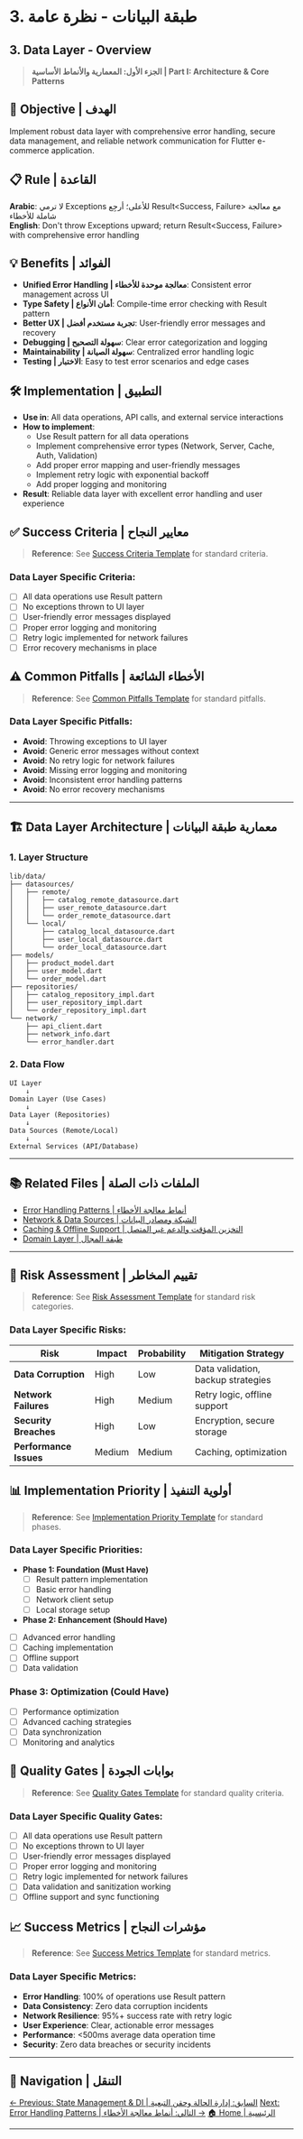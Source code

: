 # 3. طبقة البيانات - نظرة عامة
## 3. Data Layer - Overview

> **الجزء الأول: المعمارية والأنماط الأساسية | Part I: Architecture & Core Patterns**

## 🎯 **Objective | الهدف**
Implement robust data layer with comprehensive error handling, secure data management, and reliable network communication for Flutter e-commerce application.

## 📋 **Rule | القاعدة**
**Arabic**: لا ترمي Exceptions للأعلى؛ أرجِع Result<Success, Failure> مع معالجة شاملة للأخطاء  
**English**: Don't throw Exceptions upward; return Result<Success, Failure> with comprehensive error handling

## 💡 **Benefits | الفوائد**
- **Unified Error Handling | معالجة موحدة للأخطاء**: Consistent error management across UI
- **Type Safety | أمان الأنواع**: Compile-time error checking with Result pattern
- **Better UX | تجربة مستخدم أفضل**: User-friendly error messages and recovery
- **Debugging | سهولة التصحيح**: Clear error categorization and logging
- **Maintainability | سهولة الصيانة**: Centralized error handling logic
- **Testing | الاختبار**: Easy to test error scenarios and edge cases

## 🛠️ **Implementation | التطبيق**
- **Use in**: All data operations, API calls, and external service interactions
- **How to implement**:
  - Use Result<T> pattern for all data operations
  - Implement comprehensive error types (Network, Server, Cache, Auth, Validation)
  - Add proper error mapping and user-friendly messages
  - Implement retry logic with exponential backoff
  - Add proper logging and monitoring
- **Result**: Reliable data layer with excellent error handling and user experience

## ✅ **Success Criteria | معايير النجاح**

> **Reference**: See [Success Criteria Template](../../../00-Templates/06_Success_Criteria_Template.md) for standard criteria.

### **Data Layer Specific Criteria:**
- [ ] All data operations use Result pattern
- [ ] No exceptions thrown to UI layer
- [ ] User-friendly error messages displayed
- [ ] Proper error logging and monitoring
- [ ] Retry logic implemented for network failures
- [ ] Error recovery mechanisms in place

## ⚠️ **Common Pitfalls | الأخطاء الشائعة**

> **Reference**: See [Common Pitfalls Template](../../../00-Templates/05_Common_Pitfalls_Template.md) for standard pitfalls.

### **Data Layer Specific Pitfalls:**
- **Avoid**: Throwing exceptions to UI layer
- **Avoid**: Generic error messages without context
- **Avoid**: No retry logic for network failures
- **Avoid**: Missing error logging and monitoring
- **Avoid**: Inconsistent error handling patterns
- **Avoid**: No error recovery mechanisms

---

## 🏗️ **Data Layer Architecture | معمارية طبقة البيانات**

### **1. Layer Structure**
```
lib/data/
├── datasources/
│   ├── remote/
│   │   ├── catalog_remote_datasource.dart
│   │   ├── user_remote_datasource.dart
│   │   └── order_remote_datasource.dart
│   └── local/
│       ├── catalog_local_datasource.dart
│       ├── user_local_datasource.dart
│       └── order_local_datasource.dart
├── models/
│   ├── product_model.dart
│   ├── user_model.dart
│   └── order_model.dart
├── repositories/
│   ├── catalog_repository_impl.dart
│   ├── user_repository_impl.dart
│   └── order_repository_impl.dart
└── network/
    ├── api_client.dart
    ├── network_info.dart
    └── error_handler.dart
```

### **2. Data Flow**
```
UI Layer
    ↓
Domain Layer (Use Cases)
    ↓
Data Layer (Repositories)
    ↓
Data Sources (Remote/Local)
    ↓
External Services (API/Database)
```

---

## 📚 **Related Files | الملفات ذات الصلة**

- [Error Handling Patterns | أنماط معالجة الأخطاء](03_Error_Handling_Patterns.md)
- [Network & Data Sources | الشبكة ومصادر البيانات](03_Network_Data_Sources.md)
- [Caching & Offline Support | التخزين المؤقت والدعم غير المتصل](03_Caching_Offline_Support.md)
- [Domain Layer | طبقة المجال](../04_Domain_Layer.md)

---

## 🚨 **Risk Assessment | تقييم المخاطر**

> **Reference**: See [Risk Assessment Template](../../../00-Templates/01_Risk_Assessment_Template.md) for standard risk categories.

### **Data Layer Specific Risks:**
| Risk | Impact | Probability | Mitigation Strategy |
|------|--------|-------------|-------------------|
| **Data Corruption** | High | Low | Data validation, backup strategies |
| **Network Failures** | High | Medium | Retry logic, offline support |
| **Security Breaches** | High | Low | Encryption, secure storage |
| **Performance Issues** | Medium | Medium | Caching, optimization |

## 📊 **Implementation Priority | أولوية التنفيذ**

> **Reference**: See [Implementation Priority Template](../../../00-Templates/02_Implementation_Priority_Template.md) for standard phases.

### **Data Layer Specific Priorities:**
- **Phase 1: Foundation (Must Have)**
  - [ ] Result pattern implementation
  - [ ] Basic error handling
  - [ ] Network client setup
  - [ ] Local storage setup
- **Phase 2: Enhancement (Should Have)**
- [ ] Advanced error handling
- [ ] Caching implementation
- [ ] Offline support
- [ ] Data validation

### **Phase 3: Optimization (Could Have)**
- [ ] Performance optimization
- [ ] Advanced caching strategies
- [ ] Data synchronization
- [ ] Monitoring and analytics

## 🚪 **Quality Gates | بوابات الجودة**

> **Reference**: See [Quality Gates Template](../../../00-Templates/03_Quality_Gates_Template.md) for standard quality criteria.

### **Data Layer Specific Quality Gates:**
- [ ] All data operations use Result pattern
- [ ] No exceptions thrown to UI layer
- [ ] User-friendly error messages displayed
- [ ] Proper error logging and monitoring
- [ ] Retry logic implemented for network failures
- [ ] Data validation and sanitization working
- [ ] Offline support and sync functioning

## 📈 **Success Metrics | مؤشرات النجاح**

> **Reference**: See [Success Metrics Template](../../../00-Templates/04_Success_Metrics_Template.md) for standard metrics.

### **Data Layer Specific Metrics:**
- **Error Handling**: 100% of operations use Result pattern
- **Data Consistency**: Zero data corruption incidents
- **Network Resilience**: 95%+ success rate with retry logic
- **User Experience**: Clear, actionable error messages
- **Performance**: <500ms average data operation time
- **Security**: Zero data breaches or security incidents

---

## 🔗 **Navigation | التنقل**

[← Previous: State Management & DI | السابق: إدارة الحالة وحقن التبعية](02_State_Management_DI.md)
[Next: Error Handling Patterns | التالي: أنماط معالجة الأخطاء →](03_Error_Handling_Patterns.md)
[🏠 Home | الرئيسية](../../../index.html)

---
